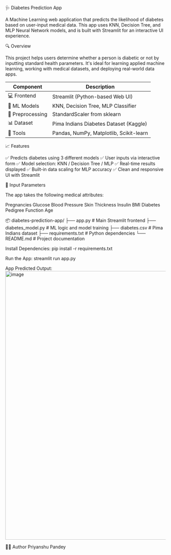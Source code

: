 🩺 Diabetes Prediction App

A Machine Learning web application that predicts the likelihood of diabetes based on user-input medical data. This app uses KNN, Decision Tree, and MLP Neural Network models, and is built with Streamlit for an interactive UI experience.

🔍 Overview

This project helps users determine whether a person is diabetic or not by inputting standard health parameters. It's ideal for learning applied machine learning, working with medical datasets, and deploying real-world data apps.

| Component        | Description                             |
| ---------------- | --------------------------------------- |
| 💻 Frontend      | Streamlit (Python-based Web UI)         |
| 🤖 ML Models     | KNN, Decision Tree, MLP Classifier      |
| 🧠 Preprocessing | StandardScaler from sklearn             |
| 📊 Dataset       | Pima Indians Diabetes Dataset (Kaggle)  |
| 📁 Tools         | Pandas, NumPy, Matplotlib, Scikit-learn |


📈 Features

✅ Predicts diabetes using 3 different models
✅ User inputs via interactive form
✅ Model selection: KNN / Decision Tree / MLP
✅ Real-time results displayed
✅ Built-in data scaling for MLP accuracy
✅ Clean and responsive UI with Streamlit

🧪 Input Parameters

The app takes the following medical attributes:

Pregnancies
Glucose
Blood Pressure
Skin Thickness
Insulin
BMI
Diabetes Pedigree Function
Age

📦 diabetes-prediction-app/
├── app.py                  # Main Streamlit frontend
├── diabetes_model.py       # ML logic and model training
├── diabetes.csv            # Pima Indians dataset
├── requirements.txt        # Python dependencies
└── README.md               # Project documentation

Install Dependencies:
pip install -r requirements.txt

Run the App:
streamlit run app.py









App Predicted Output:
<img width="647" height="841" alt="image" src="https://github.com/user-attachments/assets/864d8ea2-4897-4a8c-bc80-5c8af14f45eb" />

🙋‍♂️ Author
Priyanshu Pandey



